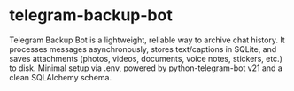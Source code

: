 # telegram-backup-bot
Telegram Backup Bot is a lightweight, reliable way to archive chat history. It processes messages asynchronously, stores text/captions in SQLite, and saves attachments (photos, videos, documents, voice notes, stickers, etc.) to disk. Minimal setup via .env, powered by python-telegram-bot v21 and a clean SQLAlchemy schema.
